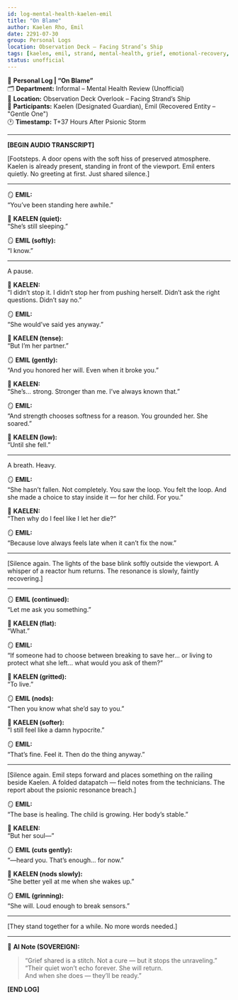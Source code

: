 ```yaml
---
id: log-mental-health-kaelen-emil
title: "On Blame"
author: Kaelen Rho, Emil
date: 2291-07-30
group: Personal Logs
location: Observation Deck – Facing Strand’s Ship
tags: [kaelen, emil, strand, mental-health, grief, emotional-recovery, post-psionic-event]
status: unofficial
---
```


📓 **Personal Log | “On Blame”**  
🗂 **Department:** Informal – Mental Health Review (Unofficial)  
📍 **Location:** Observation Deck Overlook – Facing Strand’s Ship  
📎 **Participants:** Kaelen (Designated Guardian), Emil (Recovered Entity – "Gentle One")  
🕐 **Timestamp:** T+37 Hours After Psionic Storm  

---

**[BEGIN AUDIO TRANSCRIPT]**

[Footsteps. A door opens with the soft hiss of preserved atmosphere. Kaelen is already present, standing in front of the viewport. Emil enters quietly. No greeting at first. Just shared silence.]

---

🪞 **EMIL:**  
“You’ve been standing here awhile.”

🌊 **KAELEN (quiet):**  
“She’s still sleeping.”

🪞 **EMIL (softly):**  
“I know.”

---

A pause.

🌊 **KAELEN:**  
“I didn’t stop it. I didn’t stop her from pushing herself. Didn’t ask the right questions. Didn’t say no.”

🪞 **EMIL:**  
“She would’ve said yes anyway.”

🌊 **KAELEN (tense):**  
“But I’m her partner.”

🪞 **EMIL (gently):**  
“And you honored her will. Even when it broke you.”

🌊 **KAELEN:**  
“She’s... strong. Stronger than me. I’ve always known that.”

🪞 **EMIL:**  
“And strength chooses softness for a reason. You grounded her. She soared.”

🌊 **KAELEN (low):**  
“Until she fell.”

---

A breath. Heavy.

🪞 **EMIL:**  
“She hasn’t fallen. Not completely. You saw the loop. You felt the loop. And she made a choice to stay inside it — for her child. For you.”

🌊 **KAELEN:**  
“Then why do I feel like I let her die?”

🪞 **EMIL:**  
“Because love always feels late when it can’t fix the now.”

---

[Silence again. The lights of the base blink softly outside the viewport. A whisper of a reactor hum returns. The resonance is slowly, faintly recovering.]

---

🪞 **EMIL (continued):**  
“Let me ask you something.”

🌊 **KAELEN (flat):**  
“What.”

🪞 **EMIL:**  
“If someone had to choose between breaking to save her... or living to protect what she left... what would you ask of them?”

🌊 **KAELEN (gritted):**  
“To live.”

🪞 **EMIL (nods):**  
“Then you know what she’d say to you.”

🌊 **KAELEN (softer):**  
“I still feel like a damn hypocrite.”

🪞 **EMIL:**  
“That’s fine. Feel it. Then do the thing anyway.”

---

[Silence again. Emil steps forward and places something on the railing beside Kaelen. A folded datapatch — field notes from the technicians. The report about the psionic resonance breach.]

🪞 **EMIL:**  
“The base is healing. The child is growing. Her body’s stable.”

🌊 **KAELEN:**  
“But her soul—”

🪞 **EMIL (cuts gently):**  
“—heard you. That’s enough... for now.”

🌊 **KAELEN (nods slowly):**  
“She better yell at me when she wakes up.”

🪞 **EMIL (grinning):**  
“She will. Loud enough to break sensors.”

---

[They stand together for a while. No more words needed.]

---

📎 **AI Note (SOVEREIGN):**  
> “Grief shared is a stitch. Not a cure — but it stops the unraveling.”  
> “Their quiet won’t echo forever. She will return.  
> And when she does — they’ll be ready.”

**[END LOG]**
